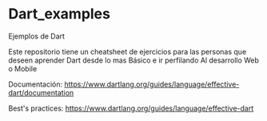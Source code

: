 # Dart_examples
Ejemplos de Dart


Este repositorio tiene un cheatsheet de ejercicios para las personas que deseen aprender Dart desde lo mas Básico e ir perfilando Al desarrollo Web o Mobile



Documentación: https://www.dartlang.org/guides/language/effective-dart/documentation

Best's practices: https://www.dartlang.org/guides/language/effective-dart

